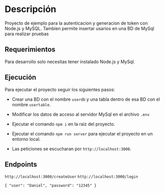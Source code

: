 # Descripción

Proyecto de ejemplo para la autenticacion y generacion de token con Node.js y MySQL. Tambien permite insertar usarios en una BD de MySql para realizar pruebas

## Requerimientos

Para desarrollo solo necesitas tener instalado Node.js y MySql.

## Ejecución

Para ejecutar el proyecto seguir los siguientes pasos:

- Crear una BD con el nombre `userdb` y una tabla dentro de esa BD con el nombre `usertable`.

- Modificar los datos de acceso al servidor MySql en el archivo `.env`

- Ejecutar el comando `npm i` en la raiz del proyecto.

- Ejecutar el comando `npm run server` para ejecutar el proyecto en un entorno local.

- Las peticiones se escucharan por `http://localhost:3000`.

## Endpoints

`http://localhost:3000/createUser`
`http://localhost:3000/login`

`{
    "user": "Daniel",
    "password": "12345"
}`
